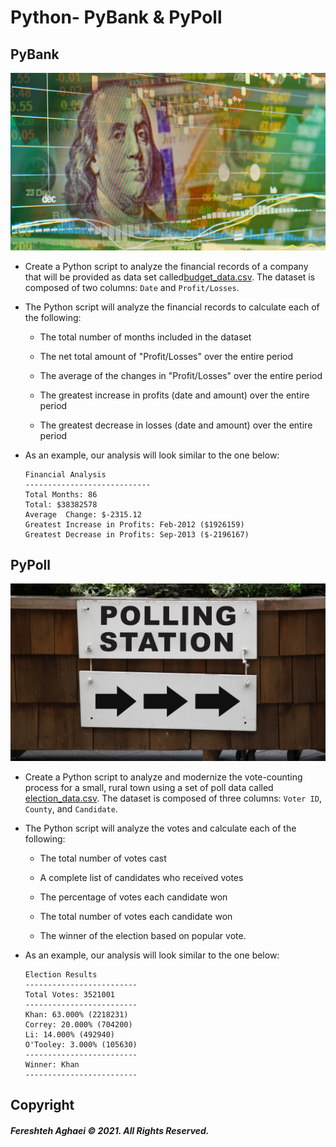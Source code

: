 # Python- PyBank & PyPoll



## PyBank

![](Images/revenue-per-lead.png)

* Create a Python script to analyze the financial records of a company that will be provided as data set called[budget_data.csv](PyBank/Resources/budget_data.csv). The dataset is composed of two columns: `Date` and `Profit/Losses`. 

* The Python script will analyze the financial records to calculate each of the following:

  * The total number of months included in the dataset

  * The net total amount of "Profit/Losses" over the entire period

  * The average of the changes in "Profit/Losses" over the entire period

  * The greatest increase in profits (date and amount) over the entire period

  * The greatest decrease in losses (date and amount) over the entire period

* As an example, our analysis will look similar to the one below:

  ```text
  Financial Analysis
  ----------------------------
  Total Months: 86
  Total: $38382578
  Average  Change: $-2315.12
  Greatest Increase in Profits: Feb-2012 ($1926159)
  Greatest Decrease in Profits: Sep-2013 ($-2196167)
  ```

  


## PyPoll

![](Images/Vote_counting.png)

* Create a Python script to analyze and modernize the vote-counting process for a small, rural town using a set of poll data called [election_data.csv](PyPoll/Resources/election_data.csv). The dataset is composed of three columns: `Voter ID`, `County`, and `Candidate`. 

* The Python script will analyze the votes and calculate each of the following:

  * The total number of votes cast

  * A complete list of candidates who received votes

  * The percentage of votes each candidate won

  * The total number of votes each candidate won

  * The winner of the election based on popular vote.

* As an example, our analysis will look similar to the one below:

  ```text
  Election Results
  -------------------------
  Total Votes: 3521001
  -------------------------
  Khan: 63.000% (2218231)
  Correy: 20.000% (704200)
  Li: 14.000% (492940)
  O'Tooley: 3.000% (105630)
  -------------------------
  Winner: Khan
  -------------------------
  ```




## Copyright

##### Fereshteh Aghaei © 2021. All Rights Reserved.
